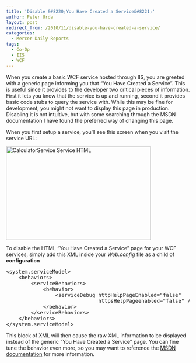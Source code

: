 ```yaml
---
title: 'Disable &#8220;You Have Created a Service&#8221;'
author: Peter Urda
layout: post
redirect_from: /2010/11/disable-you-have-created-a-service/
categories:
  - Mercer Daily Reports
tags:
  - Co-Op
  - IIS
  - WCF
---
```

When you create a basic WCF service hosted through IIS, you are greeted with a generic page informing you that &#8220;You Have Created a Service&#8221;. This is useful since it provides to the developer two critical pieces of information. First it lets you know that the service is up and running, second it provides basic code stubs to query the service with. While this may be fine for development, you might not want to display this page in production. Disabling it is not intuitive, but with some searching through the MSDN documentation I have found the preferred way of changing this page.

When you first setup a service, you&#8217;ll see this screen when you visit the service URL:

<img src="http://www.peter-urda.com/wp/wp-content/uploads/2010/11/CalculatorService-Service.png" alt="CalculatorService Service HTML" title="CalculatorService Service HTML" width="396" height="256" class="aligncenter size-full wp-image-1217" />

To disable the HTML &#8220;You Have Created a Service&#8221; page for your WCF services, simply add this XML inside your *Web.config* file as a child of **configuration**

<pre class="brush: xml; title: ; notranslate" title="">&lt;system.serviceModel&gt;
    &lt;behaviors&gt;
        &lt;serviceBehaviors&gt;
            &lt;behavior&gt;
                &lt;serviceDebug httpHelpPageEnabled="false"
                              httpsHelpPageenabled="false" /&gt;
            &lt;/behavior&gt;
        &lt;/serviceBehaviors&gt;
    &lt;/behaviors&gt;
&lt;/system.serviceModel&gt;
</pre>

This block of XML will then cause the raw XML information to be displayed instead of the generic &#8220;You Have Created a Service&#8221; page. You can fine tune the behavior even more, so you may want to reference the <a href="http://msdn.microsoft.com/en-us/library/ms788993.aspx" class="external external_icon" target="_blank">MSDN documentation</a> for more information.

